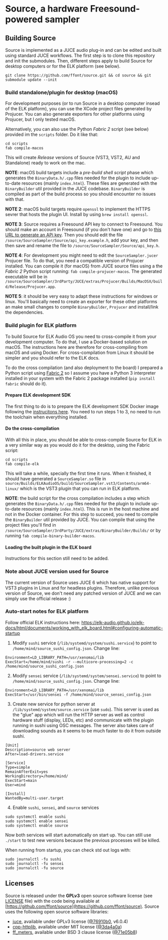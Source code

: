 # Source, a hardware Freesound-powered sampler


## Building Source

Source is implemented as a JUCE audio plug-in and can be edited and built using standard JUCE workflows. The first step is to clone this repository and init the submodules. Then, different steps apply to build Source for desktop computers or for the ELK platform (see below).

```
git clone https://github.com/ffont/source.git && cd source && git submodule update --init
```


### Build standalone/plugin for desktop (macOS)

For development purposes (or to run Source in a desktop computer insead of the ELK platform), you can use the XCode project files generated by Projucer. You can also generate exporters for other platforms using Projucer, but I only tested macOS.

Alternatively, you can also use the Python *Fabric 2* script (see below) provided im the `scripts` folder. Do it like that:

```
cd scripts
fab compile-macos
```

This will create *Release* versions of Source (VST3, VST2, AU and Standalone) ready to work on the mac.

**NOTE**: macOS build targets include a *pre-build shell script* phase which generates the `BinaryData.h/.cpp` files needed for the plugin to include up-to-date resources (mainly `index.html`). These files are generated with the `BinaryBuilder` util provided in the JUCE codebase. `BinaryBuilder` is compiled as part of the build process so you should encounter no issues with that.

**NOTE 2**: macOS build targets require `openssl` to implement the HTTPS sevrer that hosts the plugin UI. Install by using `brew install openssl`.

**NOTE 3**: Source requires a Freesound API key to connect to Freesound. You should make an account in Freesound (if you don't have one) and go to [this URL to generate an APi key](https://freesound.org/apiv2/apply). Then you should edit the file `/source/SourceSampler/Source/api_key.example.h`, add your key, and then then save and rename the file to `/source/SourceSampler/Source/api_key.h`.

**NOTE 4**: For development you might need to edit the `SourceSampler.jucer` Projucer file. To do that, you need a compatible version of Projucer installed. You can compile it (for macOS) from JUCE source files using a the *Fabric 2* Python script running: `fab compile-projucer-macos`. The generated executable will be in `/source/SourceSampler/3rdParty/JUCE/extras/Projucer/Builds/MacOSX/build/Release/Projucer.app`.

**NOTE 5**: it should be very easy to adapt these instructions for windows or linux. You'll basically need to create an exporter for these other platforms an make small changes to compile `BinaryBuilder`, `Projucer` and install/link the dependencies.


### Build plugin for ELK platform

To build Source for ELK Audio OS you need to cross-compile it from your development computer. To do that, I use a Docker-based solution on macOS. The instructions here are therefore for cross-compiling from macOS and using Docker. For cross-compilation from Linux it should be simpler and you should refer to the ELK docs.

To do the cross compilation (and also deployment to the board) I prepared a Python script using [Fabric 2](http://www.fabfile.org) so I assume you have a Python 3 interpreter installed in your system with the Fabric 2 package installed (`pip install fabric` should do it).


#### Prepare ELK development SDK

The first thing to do is to prepare the ELK development SDK Docker image following the [instrucitons here](https://github.com/elk-audio/elkpi-sdk/blob/master/running_docker_container_on_macos.md). You need to run steps 1 to 3, no need to run the toolchain when everything installed.


#### Do the cross-compilation

With all this in place, you should be able to cross-compile Source for ELK in a very similar way as you would do it for the desktop, using the Fabric script:

```
cd scripts
fab compile-elk
```

This will take a while, specially the first time it runs. When it finished, it should have generated a `SourceSampler.so` file in `source/Builds/ELKAudioOS/build/SourceSampler.vst3/Contents/arm64-linux/` which is the VST3 plugin that you can run in ELK platform.

**NOTE**: the build script for the cross compilation includes a step which generates the `BinaryData.h/.cpp` files needed for the plugin to include up-to-date resources (mainly `index.html`). This is run in the host machine and not in the Docker container. For this step to succeed, you need to compile the  `BinaryBuilder` util provided by JUCE. You can compile that using the project files you'll find in `/source/SourceSampler/3rdParty/JUCE/extras/BinaryBuilder/Builds/` or by running `fab compile-binary-builder-macos`.


#### Loading the built plugin in the ELK board

Instructions for this section still need to be added.


### Note about JUCE version used for Source

The current version of Source uses JUCE 6 which has native support for VST3 plugins in Linux and for headless plugins. Therefore, unlike previous version of Source, we don't need any patched version of JUCE and we can simply use the official release :)


### Auto-start notes for ELK platform

Follow official ELK instructions here: https://elk-audio.github.io/elk-docs/html/documents/working_with_elk_board.html#configuring-automatic-startup

1) Modify `sushi` service (`/lib/systemd/system/sushi.service`) to point to `/home/mind/source_sushi_config.json`. Change line:

```
Environment=LD_LIBRARY_PATH=/usr/xenomai/lib
ExecStart=/home/mind/sushi -r --multicore-processing=2 -c /home/mind/source_sushi_config.json
```

2) Modify `sensei` service (`/lib/systemd/system/sensei.service`) to point to `/home/mind/source_sushi_config.json`. Change line:

```
Environment=LD_LIBRARY_PATH=/usr/xenomai/lib
ExecStart=/usr/bin/sensei -f /home/mind/source_sensei_config.json
```

3) Create new service for python server at `/lib/systemd/system/source.service` (use `sudo`). This server is used as the "glue" app which will run the HTTP server as well as control hardware stuff (display, LEDs, etc) and communicate with the plugin running in sushi using OSC messages. The server 
also takes care of downloading sounds as it seems to be much faster to do it from outside sushi.

```
[Unit]
Description=source web server
After=load-drivers.service

[Service]
Type=simple
RemainAfterExit=yes
WorkingDirectory=/home/mind/
ExecStart=main
User=mind

[Install]
WantedBy=multi-user.target
```

4) Enable `sushi`, `sensei`, and `source` services

```
sudo systemctl enable sushi
sudo systemctl enable sensei
sudo systemctl enable source
```

Now both services will start automatically on start up. You can still use `./start` to test new versions because the previous processes will be killed.

When running from startup, you can check std out logs with:

```
sudo journalctl -fu sushi
sudo journalctl -fu sensei
sudo journalctl -fu source
```
    
    
## Licenses

Source is released under the **GPLv3** open source software license (see [LICENSE](https://github.com/ffont/source/blob/master/LICENSE) file) with the code being available at  [https://github.com/ffont/source](https://github.com/ffont/source). Source uses the following open source software libraries: 

* [juce](https://juce.com), available under GPLv3 license ([@76910b0](https://github.com/juce-framework/JUCE/tree/b8206e3604ebaca64779bf19f1613c373b9adf4f), v6.0.4)
* [cpp-httplib](https://github.com/yhirose/cpp-httplib), available under MIT license ([@3da4a0a](https://github.com/yhirose/cpp-httplib/tree/3da4a0a))
* [ff_meters](https://github.com/ffAudio/ff_meters), available under BSD 3 clause license ([@71e05b8](https://github.com/ffAudio/ff_meters/commit/71e05b8f93ec3643fc7268b8da65d7b98bdefdf8))

